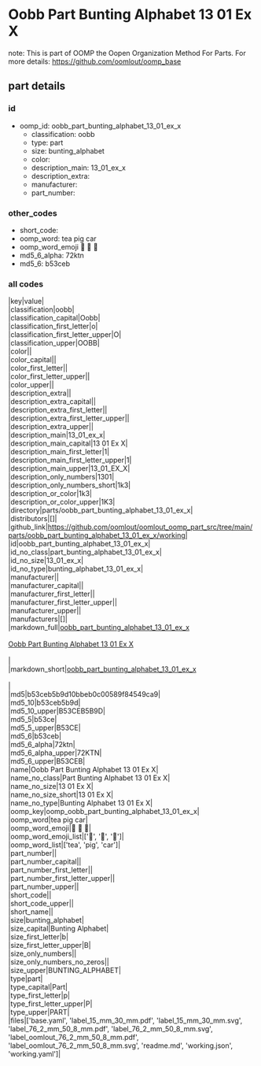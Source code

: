 # Oobb Part Bunting Alphabet 13 01 Ex X  

note: This is part of OOMP the Oopen Organization Method For Parts. For more details: https://github.com/oomlout/oomp_base

##  part details





### id
* oomp_id: oobb_part_bunting_alphabet_13_01_ex_x
  * classification: oobb
  * type: part
  * size: bunting_alphabet
  * color: 
  * description_main: 13_01_ex_x
  * description_extra: 
  * manufacturer: 
  * part_number: 

### other_codes
* short_code: 
* oomp_word: tea pig car
* oomp_word_emoji :tea: :pig: :car:
* md5_6_alpha: 72ktn
* md5_6: b53ceb

### all codes 
|key|value|  
|classification|oobb|  
|classification_capital|Oobb|  
|classification_first_letter|o|  
|classification_first_letter_upper|O|  
|classification_upper|OOBB|  
|color||  
|color_capital||  
|color_first_letter||  
|color_first_letter_upper||  
|color_upper||  
|description_extra||  
|description_extra_capital||  
|description_extra_first_letter||  
|description_extra_first_letter_upper||  
|description_extra_upper||  
|description_main|13_01_ex_x|  
|description_main_capital|13 01 Ex X|  
|description_main_first_letter|1|  
|description_main_first_letter_upper|1|  
|description_main_upper|13_01_EX_X|  
|description_only_numbers|1301|  
|description_only_numbers_short|1k3|  
|description_or_color|1k3|  
|description_or_color_upper|1K3|  
|directory|parts/oobb_part_bunting_alphabet_13_01_ex_x|  
|distributors|[]|  
|github_link|https://github.com/oomlout/oomlout_oomp_part_src/tree/main/parts/oobb_part_bunting_alphabet_13_01_ex_x/working|  
|id|oobb_part_bunting_alphabet_13_01_ex_x|  
|id_no_class|part_bunting_alphabet_13_01_ex_x|  
|id_no_size|13_01_ex_x|  
|id_no_type|bunting_alphabet_13_01_ex_x|  
|manufacturer||  
|manufacturer_capital||  
|manufacturer_first_letter||  
|manufacturer_first_letter_upper||  
|manufacturer_upper||  
|manufacturers|[]|  
|markdown_full|[oobb_part_bunting_alphabet_13_01_ex_x](https://github.com/oomlout/oomlout_oomp_part_src/tree/main/parts/oobb_part_bunting_alphabet_13_01_ex_x/working)<br>[](https://github.com/oomlout/oomlout_oomp_part_src/tree/main/parts/oobb_part_bunting_alphabet_13_01_ex_x/working)<br>[Oobb Part Bunting Alphabet 13 01 Ex X](https://github.com/oomlout/oomlout_oomp_part_src/tree/main/parts/oobb_part_bunting_alphabet_13_01_ex_x/working)<br><br>|  
|markdown_short|[oobb_part_bunting_alphabet_13_01_ex_x](https://github.com/oomlout/oomlout_oomp_part_src/tree/main/parts/oobb_part_bunting_alphabet_13_01_ex_x/working)<br><br>|  
|md5|b53ceb5b9d10bbeb0c00589f84549ca9|  
|md5_10|b53ceb5b9d|  
|md5_10_upper|B53CEB5B9D|  
|md5_5|b53ce|  
|md5_5_upper|B53CE|  
|md5_6|b53ceb|  
|md5_6_alpha|72ktn|  
|md5_6_alpha_upper|72KTN|  
|md5_6_upper|B53CEB|  
|name|Oobb Part Bunting Alphabet 13 01 Ex X|  
|name_no_class|Part Bunting Alphabet 13 01 Ex X|  
|name_no_size|13 01 Ex X|  
|name_no_size_short|13 01 Ex X|  
|name_no_type|Bunting Alphabet 13 01 Ex X|  
|oomp_key|oomp_oobb_part_bunting_alphabet_13_01_ex_x|  
|oomp_word|tea pig car|  
|oomp_word_emoji|:tea: :pig: :car:|  
|oomp_word_emoji_list|[':tea:', ':pig:', ':car:']|  
|oomp_word_list|['tea', 'pig', 'car']|  
|part_number||  
|part_number_capital||  
|part_number_first_letter||  
|part_number_first_letter_upper||  
|part_number_upper||  
|short_code||  
|short_code_upper||  
|short_name||  
|size|bunting_alphabet|  
|size_capital|Bunting Alphabet|  
|size_first_letter|b|  
|size_first_letter_upper|B|  
|size_only_numbers||  
|size_only_numbers_no_zeros||  
|size_upper|BUNTING_ALPHABET|  
|type|part|  
|type_capital|Part|  
|type_first_letter|p|  
|type_first_letter_upper|P|  
|type_upper|PART|  
|files|['base.yaml', 'label_15_mm_30_mm.pdf', 'label_15_mm_30_mm.svg', 'label_76_2_mm_50_8_mm.pdf', 'label_76_2_mm_50_8_mm.svg', 'label_oomlout_76_2_mm_50_8_mm.pdf', 'label_oomlout_76_2_mm_50_8_mm.svg', 'readme.md', 'working.json', 'working.yaml']|  
